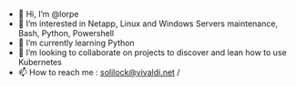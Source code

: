 - 👋 Hi, I’m @lorpe
- 👀 I’m interested in Netapp, Linux and Windows Servers maintenance, Bash, Python, Powershell
- 🌱 I’m currently learning Python
- 💞️ I’m looking to collaborate on projects to discover and lean how to use Kubernetes
- 📫 How to reach me : solilock@vivaldi.net / 
